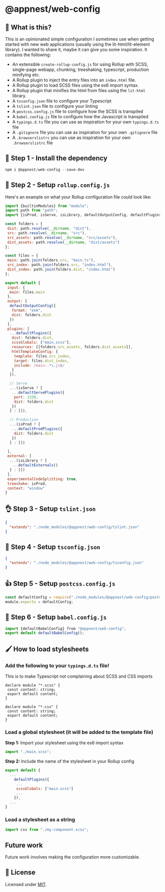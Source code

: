 # @appnest/web-config

## 🤔 What is this?

This is an opinionated simple configuration I sometimes use when getting started with new web applications (usually using the lit-html/lit-element library). I wanted to share it, maybe it can give you some inspiration. It contains the following:

- An extensible `create-rollup-config.js` for using Rollup with SCSS, single-page webapp, chunking, treeshaking, typescript, production minifying etc.
- A Rollup plugin to inject the entry files into an `index.html` file.
- A Rollup plugin to load SCSS files using the es6 import syntax.
- A Rollup plugin that minifies the html from files using the `lit-html` library.
- A `tsconfig.json` file to configure your Typescript
- A `tslint.json` file to configure your linting
- A `postcss.config.js` file to configure how the SCSS is transpiled
- A `babel.config.js` file to configure how the Javascript is transpiled
- A `typings.d.ts` file you can use as inspiration for your own `typings.d.ts` file
- A `.gitignore` file you can use as inspiration for your own `.gitignore` file
- A `.browserslistrc` you can use as inspiration for your own `.browserslistrc` file

## 🎉 Step 1 - Install the dependency

```javascript
npm i @appnest/web-config --save-dev
```

## 💪 Step 2 - Setup `rollup.config.js`

Here's an example on what your Rollup configuration file could look like:

```javascript
import {builtinModules} from "module";
import path from "path";
import {isProd, isServe, isLibrary, defaultOutputConfig, defaultPlugins, defaultServePlugins, defaultProdPlugins, defaultExternals} from "@appnest/web-config";

const folders = {
 dist: path.resolve(__dirname, "dist"),
 src: path.resolve(__dirname, "src"),
 src_assets: path.resolve(__dirname, "src/assets"),
 dist_assets: path.resolve(__dirname, "dist/assets")
};

const files = {
 main: path.join(folders.src, "main.ts"),
 src_index: path.join(folders.src, "index.html"),
 dist_index: path.join(folders.dist, "index.html")
};

export default {
 input: {
  main: files.main
 },
 output: [
  defaultOutputConfig({
   format: "esm",
   dist: folders.dist
  })
 ],
 plugins: [
  ...defaultPlugins({
   dist: folders.dist,
   scssGlobals: ["main.scss"],
   resources: [[folders.src_assets, folders.dist_assets]],
   htmlTemplateConfig: {
    template: files.src_index,
    target: files.dist_index,
    include: /main-.*\.js$/
   }
  }),

  // Serve
  ...(isServe ? [
   ...defaultServePlugins({
    port: 1338,
    dist: folders.dist
   })
  ] : []),

  // Production
  ...(isProd ? [
   ...defaultProdPlugins({
    dist: folders.dist
   })
  ] : [])

 ],
 external: [
  ...(isLibrary ? [
   ...defaultExternals()
  ] : [])
 ],
 experimentalCodeSplitting: true,
 treeshake: isProd,
 context: "window"
}
```

## 👌 Step 3 - Setup `tslint.json`

```json
{
  "extends": "./node_modules/@appnest/web-config/tslint.json"
}
```

## 🤘 Step 4 - Setup `tsconfig.json`

```json
{
  "extends": "./node_modules/@appnest/web-config/tsconfig.json"
}
```

## 👍 Step 5 - Setup `postcss.config.js`

```javascript
const defaultConfig = require("./node_modules/@appnest/web-config/postcss.config");
module.exports = defaultConfig;
```

## 👊 Step 6 - Setup `babel.config.js`

```javascript
import {defaultBabelConfig} from "@appnest/web-config";
export default defaultBabelConfig();
```

## 🖌 How to load stylesheets

### Add the following to your `typings.d.ts` file!

This is to make Typescript not complaining about SCSS and CSS imports

```
declare module "*.scss" {
 const content: string;
 export default content;
}

declare module "*.css" {
 const content: string;
 export default content;
}
```

### Load a global stylesheet (it will be added to the template file)

**Step 1:** Import your stylesheet using the es6 import syntax

```javascript
import "./main.scss";
```

**Step 2:** Include the name of the stylesheet in your Rollup config

```javascript
export default {
  ...
    defaultPlugins({
     ...
     scssGlobals: ["main.scss"]
     ...
    }),
  ...
}
```

### Load a stylesheet as a string

```javascript
import css from "./my-component.scss";
```

## Future work

Future work involves making the configuration more customizable.

## 🎉 License

Licensed under [MIT](https://opensource.org/licenses/MIT).